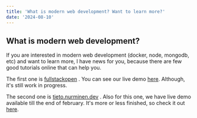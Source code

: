 ```yaml
---
title: 'What is modern web development? Want to learn more?'
date: '2024-08-10'
---
```


## What is modern web development?

If you are interested in modern web development (docker, node, mongodb, etc) and want to learn more, I have news for you, because there are few good tutorials online that can help you.

The first one is [fullstackopen](https://fullstackopen.com) . You can see our live demo [here](https://develop.openinnovations.io). Although, it's still work in progress.

The second one is [tieto.nurminen.dev](https://tieto.nurminen.dev) . Also for this one, we have live demo available till the end of february. It's more or less finished, so check it out [here](https://virtual-server.openinnovations.io).
